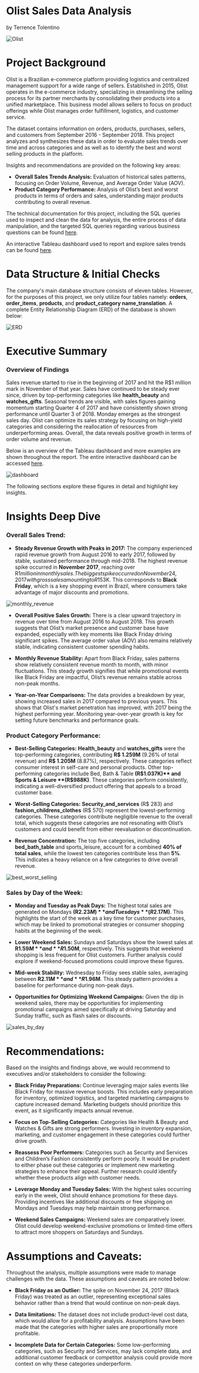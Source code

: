 # Olist Sales Data Analysis
by Terrence Tolentino

![Olist](images/olist.png)



# Project Background

Olist is a Brazilian e-commerce platform providing logistics and centralized management support for a wide range of sellers. Established in 2015, Olist operates in the e-commerce industry, specializing in streamlining the selling process for its partner merchants by consolidating their products into a unified marketplace. This business model allows sellers to focus on product offerings while Olist manages order fulfillment, logistics, and customer service.

The dataset contains information on orders, products, purchases, sellers, and customers from September 2016 - September 2018. This project analyzes and synthesizes these data in order to evaluate sales trends over time and across categories and as well as to identify the best and worst selling products in the platform.

Insights and recommendations are provided on the following key areas:
- **Overall Sales Trends Analysis:** Evaluation of historical sales patterns, focusing on Order Volume, Revenue, and Average Order Value (AOV). 
- **Product Category Performance:** Analysis of Olist’s best and worst products in
terms of orders and sales, understanding major products contributing to overall
revenue.

The technical documentation for this project, including the SQL queries used to inspect
and clean the data for analysis, the entire process of data manipulation, and the
targeted SQL queries regarding various business questions can be found [here](https://github.com/teejtolentino/Data-Projects/blob/182fac06468a54f35f6db7f26e371a5fd17f90a1/Olist%20Sales%20Data%20Analysis/Technical%20Documentation.md).

An interactive Tableau dashboard used to report and explore sales trends can be found [here](https://public.tableau.com/views/OlistSalesDashboard_17282128967370/Dashboard1?:language=en-US&:sid=&:redirect=auth&:display_count=n&:origin=viz_share_link).



# Data Structure & Initial Checks

The company's main database structure consists of eleven tables. However, for the
purposes of this project, we only utilize four tables namely: **orders**, **order_items**,
**products**, and **product_category name_translation**. A complete Entity Relationship
Diagram (ERD) of the database is shown below:

![ERD](images/ERD.png)



# Executive Summary

### Overview of Findings

Sales revenue started to rise in the beginning of 2017 and hit the R$1 million mark in
November of that year. Sales have continued to be steady ever since, driven by
top-performing categories like **health_beauty** and **watches_gifts**. Seasonal trends are
visible, with sales figures gaining momentum starting Quarter 4 of 2017 and have
consistently shown strong performance until Quarter 3 of 2018. Monday emerges as the
strongest sales day. Olist can optimize its sales strategy by focusing on high-yield
categories and considering the reallocation of resources from underperforming areas.
Overall, the data reveals positive growth in terms of order volume and revenue.

Below is an overview of the Tableau dashboard and more examples are shown
throughout the report. The entire interactive dashboard can be accessed [here](https://public.tableau.com/views/OlistSalesDashboard_17282128967370/Dashboard1?:language=en-US&:sid=&:redirect=auth&:display_count=n&:origin=viz_share_link).

![dashboard](images/dashboard.JPG)

The following sections explore these figures in detail and highlight key insights.



# Insights Deep Dive

### Overall Sales Trend:

* **Steady Revenue Growth with Peaks in 2017:** The company experienced rapid
revenue growth from August 2016 to early 2017, followed by stable, sustained
performance through mid-2018. The highest revenue spike occurred in
**November 2017**, reaching over R$1 million in monthly sales. The biggest spike
occurred on November 24, 2017 with gross sales amounting to R$153K. This
corresponds to **Black Friday**, which is a key shopping event in Brazil, where
consumers take advantage of major discounts and promotions.

![monthly_revenue](images/historical_monthly_revenue.png)
  
* **Overall Positive Sales Growth:** There is a clear upward trajectory in revenue
over time from August 2016 to August 2018. This growth suggests that Olist’s
market presence and customer base have expanded, especially with key
moments like Black Friday driving significant spikes. The average order value
(AOV) also remains relatively stable, indicating consistent customer spending
habits.
  
* **Monthly Revenue Stability:** Apart from Black Friday, sales patterns show
relatively consistent revenue month to month, with minor fluctuations. This steady
growth signifies that while promotional events like Black Friday are impactful,
Olist’s revenue remains stable across non-peak months.
  
* **Year-on-Year Comparisons:** The data provides a breakdown by year, showing
increased sales in 2017 compared to previous years. This shows that Olist's
market penetration has improved, with 2017 being the highest performing year.
Monitoring year-over-year growth is key for setting future benchmarks and
performance goals.



### Product Category Performance:

* **Best-Selling Categories:** **Health_beauty** and **watches_gifts** were the
top-performing categories, contributing **R$ 1.259M** (9.26% of total revenue) and
**R$ 1.205M** (8.87%), respectively. These categories reflect consumer interest in
self-care and personal products. Other top-performing categories include Bed,
Bath & Table **(R$1.037K)** and Sports & Leisure **(R$988K)**. These categories perform consistently, indicating a well-diversified product offering that appeals to
a broad customer base.
  
* **Worst-Selling Categories:** **Security_and_services** (R$ 283) and
**fashion_childrens_clothes** (R$ 570) represent the lowest-performing
categories. These categories contribute negligible revenue to the overall total,
which suggests these categories are not resonating with Olist’s customers and
could benefit from either reevaluation or discontinuation.
  
* **Revenue Concentration:** The top five categories, including **bed_bath_table** and
sports_leisure, account for a combined **40% of total sales**, while the lowest ten
categories contribute less than **5%**. This indicates a heavy reliance on a few
categories to drive overall revenue.

![best_worst_selling](images/best_worst_selling_products.JPG)



### Sales by Day of the Week:

* **Monday and Tuesday as Peak Days:** The highest total sales are generated on
Mondays **(R$2.23M)** and Tuesdays **(R$2.17M)**. This highlights the start of the
week as a key time for customer purchases, which may be linked to promotional
strategies or consumer shopping habits at the beginning of the week.
  
* **Lower Weekend Sales:** Sundays and Saturdays show the lowest sales at
**R$1.59M** and **R$1.50M**, respectively. This suggests that weekend shopping is
less frequent for Olist customers. Further analysis could explore if
weekend-focused promotions could improve these figures.
  
* **Mid-week Stability:** Wednesday to Friday sees stable sales, averaging between
**R$2.11M** and **R$1.96M**. This steady pattern provides a baseline for performance
during non-peak days.
  
* **Opportunities for Optimizing Weekend Campaigns:** Given the dip in weekend
sales, there may be opportunities for implementing promotional campaigns
aimed specifically at driving Saturday and Sunday traffic, such as flash sales or
discounts.

![sales_by_day](images/sales_by_day.JPG)



# Recommendations:

Based on the insights and findings above, we would recommend to executives and/or
stakeholders to consider the following:

* **Black Friday Preparations:** Continue leveraging major sales events like Black
Friday for massive revenue boosts. This includes early preparation for inventory,
optimized logistics, and targeted marketing campaigns to capture increased
demand. Marketing budgets should prioritize this event, as it significantly impacts
annual revenue.
  
* **Focus on Top-Selling Categories:** Categories like Health & Beauty and
Watches & Gifts are strong performers. Investing in inventory expansion,
marketing, and customer engagement in these categories could further drive
growth.
  
* **Reassess Poor Performers:** Categories such as Security and Services and
Children’s Fashion consistently perform poorly. It would be prudent to either
phase out these categories or implement new marketing strategies to enhance
their appeal. Further research could identify whether these products align with
customer needs.
  
* **Leverage Monday and Tuesday Sales:** With the highest sales occurring early in
the week, Olist should enhance promotions for these days. Providing incentives
like additional discounts or free shipping on Mondays and Tuesdays may help
maintain strong performance.
  
* **Weekend Sales Campaigns:** Weekend sales are comparatively lower. Olist
could develop weekend-exclusive promotions or limited-time offers to attract
more shoppers on Saturdays and Sundays.
  


# Assumptions and Caveats:

Throughout the analysis, multiple assumptions were made to manage challenges with the data. These assumptions and caveats are noted below:

* **Black Friday as an Outlier:** The spike on November 24, 2017 (Black Friday)
was treated as an outlier, representing exceptional sales behavior rather than a
trend that would continue on non-peak days.
  
* **Data limitations:** The dataset does not include product-level cost data, which
would allow for a profitability analysis. Assumptions have been made that the
categories with higher sales are proportionally more profitable.
  
* **Incomplete Data for Certain Categories:** Some low-performing categories,
such as Security and Services, may lack complete data, and additional customer
feedback or competitor analysis could provide more context on why these
categories underperform.
